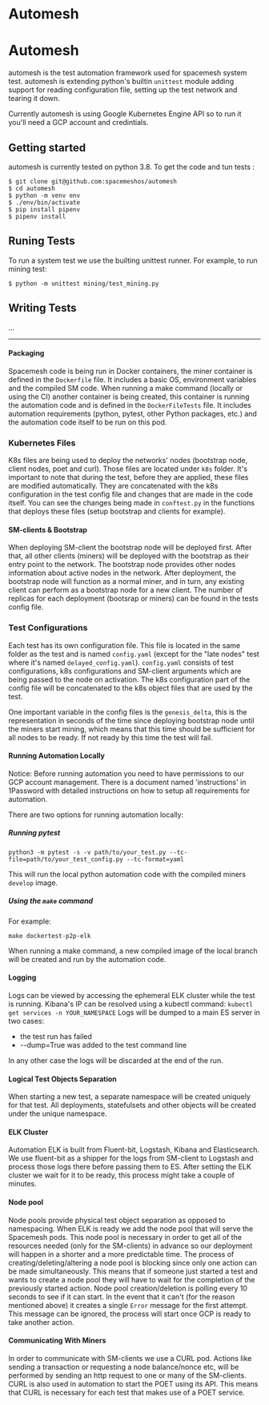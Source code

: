 # Automesh
# Automesh 

automesh is the test automation framework used for spacemesh system test.
automesh is extending python's builtin `unittest` module adding support for 
reading configuration file, setting up the test network and tearing it down.

Currently automesh is using Google Kubernetes Engine API so to run it you'll
need a GCP account and credintials.

## Getting started

automesh is currently tested on python 3.8. To get the code and tun tests :

```console
$ git clone git@github.com:spacemeshos/automesh
$ cd automesh
$ python -m venv env
$ ./env/bin/activate
$ pip install pipenv
$ pipenv install
```

## Runing Tests

To run a system test we use the builting unittest runner. For example, to run
mining test:

```console
$ python -m unittest mining/test_mining.py
```

## Writing Tests

...

---

#### Packaging

Spacemesh code is being run in Docker containers, the miner container is defined in the `Dockerfile` file.
It includes a basic OS, environment variables and the compiled SM code.
When running a make command (locally or using the CI) another container is being created, this container is running the 
automation code and is defined in the `DockerFileTests` file. It includes automation requirements (python, pytest, 
other Python packages, etc.) and the automation code itself to be run on this pod.

### Kubernetes Files
   
K8s files are being used to deploy the networks' nodes (bootstrap node, client nodes, poet and curl).
Those files are located under `k8s` folder.
It's important to note that during the test, before they are applied, these files are modified automatically. They are concatenated with
the k8s configuration in the test config file and changes that are made in the code itself.
You can see the changes being made in `conftest.py` in the functions that deploys these files (setup bootstrap and
clients for example).

#### SM-clients & Bootstrap
When deploying SM-client the bootstrap node will be deployed first. After that, all other clients (miners) will be deployed with the bootstrap as their entry point to the network.
The bootstrap node provides other nodes information about active nodes in the network.
After deployment, the bootstrap node will function as a normal miner, and in turn, any existing client can perform as a bootstrap node for a new client.
The number of replicas for each deployment (bootsrap or miners) can be found in the tests config file.

### Test Configurations

Each test has its own configuration file.
This file is located in the same folder as the test and is named `config.yaml` (except for the "late nodes" test where it's
named `delayed_config.yaml`).
`config.yaml` consists of test configurations, k8s configurations and SM-client arguments which are being passed to the
node on activation.
The k8s configuration part of the config file will be concatenated to the k8s object files that are used by the test.

One important variable in the config files is the `genesis_delta`, this is the representation in seconds of the time
since deploying bootstrap node until the miners start mining, which means that this time should be sufficient for all
nodes to be ready.
If not ready by this time the test will fail.

#### Running Automation Locally

Notice: Before running automation you need to have permissions to our GCP account management.
There is a document named 'instructions' in 1Password with detailed instructions on how to setup all requirements for  
automation. 

There are two options for running automation locally:

##### Running pytest
```
python3 -m pytest -s -v path/to/your_test.py --tc-file=path/to/your_test_config.py --tc-format=yaml
```
This will run the local python automation code with the compiled miners `develop` image.

##### Using the `make` command
For example:
```
make dockertest-p2p-elk
``` 
When running a make command, a new compiled image of the local branch will be created and run by the automation code.

#### Logging
Logs can be viewed by accessing the ephemeral ELK cluster while the test is running.
Kibana's IP can be resolved using a kubectl command: `kubectl get services -n YOUR_NAMESPACE`
Logs will be dumped to a main ES server in two cases:
* the test run has failed
* --dump=True was added to the test command line

In any other case the logs will be discarded at the end of the run.

#### Logical Test Objects Separation
When starting a new test, a separate namespace will be created uniquely for that test.
All deployments, statefulsets and other objects will be created under the unique namespace.

#### ELK Cluster
Automation ELK is built from Fluent-bit, Logstash, Kibana and Elasticsearch.
We use fluent-bit as a shipper for the logs from SM-client to Logstash and process those logs there before passing them to ES.
After setting the ELK cluster we wait for it to be ready, this process might take a couple of minutes.

#### Node pool
Node pools provide physical test object separation as opposed to namespacing.
When ELK is ready we add the node pool that will serve the Spacemesh pods. This node pool is necessary in order to get all of the resources needed (only for the SM-clients) in advance so our deployment will happen in a shorter and a more predictable time.
The process of creating/deleting/altering a node pool is blocking since only one action can be made simultaneously. This means that if someone just started a test and wants to create a node pool they will have to wait for the completion of the previously started action.
Node pool creation/deletion is polling every 10 seconds to see if it can start. In the event that it can't (for the reason mentioned above) it creates a single `Error` message for the first attempt. This message can be ignored, the process will start once GCP is ready to take another action.

#### Communicating With Miners
In order to communicate with SM-clients we use a CURL pod.
Actions like sending a transaction or requesting a node balance/nonce etc, will be performed by sending an http request to one or many of the SM-clients.
CURL is also used in automation to start the POET using its API. This means that CURL is necessary for each test that makes use of a POET service.
